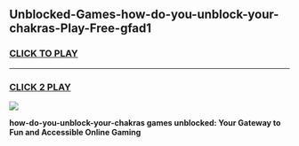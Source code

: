 
## Unblocked-Games-how-do-you-unblock-your-chakras-Play-Free-gfad1
<h3>
<a href="https://premium76.site?title=how-do-you-unblock-your-chakras&ref=12A">CLICK TO PLAY</a></h3>
<hr>

<h3>
<a href="https://premium76.site?title=how-do-you-unblock-your-chakras&ref=12A">CLICK 2 PLAY</a>
  
</h3>

<a href="https://premium76.site?title=how-do-you-unblock-your-chakras&ref=12A"><img src="https://clearcache.store/games.png"></a>


**how-do-you-unblock-your-chakras games unblocked: Your Gateway to Fun and Accessible Online Gaming**
